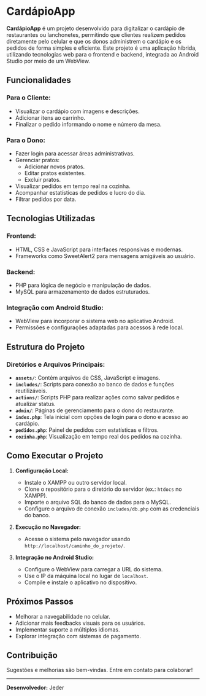 # CardápioApp

**CardápioApp** é um projeto desenvolvido para digitalizar o cardápio de restaurantes ou lanchonetes, permitindo que clientes realizem pedidos diretamente pelo celular e que os donos administrem o cardápio e os pedidos de forma simples e eficiente. Este projeto é uma aplicação híbrida, utilizando tecnologias web para o frontend e backend, integrada ao Android Studio por meio de um WebView.

## **Funcionalidades**

### **Para o Cliente:**
- Visualizar o cardápio com imagens e descrições.
- Adicionar itens ao carrinho.
- Finalizar o pedido informando o nome e número da mesa.

### **Para o Dono:**
- Fazer login para acessar áreas administrativas.
- Gerenciar pratos:
  - Adicionar novos pratos.
  - Editar pratos existentes.
  - Excluir pratos.
- Visualizar pedidos em tempo real na cozinha.
- Acompanhar estatísticas de pedidos e lucro do dia.
- Filtrar pedidos por data.

## **Tecnologias Utilizadas**

### **Frontend:**
- HTML, CSS e JavaScript para interfaces responsivas e modernas.
- Frameworks como SweetAlert2 para mensagens amigáveis ao usuário.

### **Backend:**
- PHP para lógica de negócio e manipulação de dados.
- MySQL para armazenamento de dados estruturados.

### **Integração com Android Studio:**
- WebView para incorporar o sistema web no aplicativo Android.
- Permissões e configurações adaptadas para acessos à rede local.

## **Estrutura do Projeto**

### **Diretórios e Arquivos Principais:**
- **`assets/`**: Contém arquivos de CSS, JavaScript e imagens.
- **`includes/`**: Scripts para conexão ao banco de dados e funções reutilizáveis.
- **`actions/`**: Scripts PHP para realizar ações como salvar pedidos e atualizar status.
- **`admin/`**: Páginas de gerenciamento para o dono do restaurante.
- **`index.php`**: Tela inicial com opções de login para o dono e acesso ao cardápio.
- **`pedidos.php`**: Painel de pedidos com estatísticas e filtros.
- **`cozinha.php`**: Visualização em tempo real dos pedidos na cozinha.

## **Como Executar o Projeto**

1. **Configuração Local:**
   - Instale o XAMPP ou outro servidor local.
   - Clone o repositório para o diretório do servidor (ex.: `htdocs` no XAMPP).
   - Importe o arquivo SQL do banco de dados para o MySQL.
   - Configure o arquivo de conexão `includes/db.php` com as credenciais do banco.

2. **Execução no Navegador:**
   - Acesse o sistema pelo navegador usando `http://localhost/caminho_do_projeto/`.

3. **Integração no Android Studio:**
   - Configure o WebView para carregar a URL do sistema.
   - Use o IP da máquina local no lugar de `localhost`.
   - Compile e instale o aplicativo no dispositivo.

## **Próximos Passos**
- Melhorar a navegabilidade no celular.
- Adicionar mais feedbacks visuais para os usuários.
- Implementar suporte a múltiplos idiomas.
- Explorar integração com sistemas de pagamento.

## **Contribuição**
Sugestões e melhorias são bem-vindas. Entre em contato para colaborar!

---
**Desenvolvedor:** Jeder



